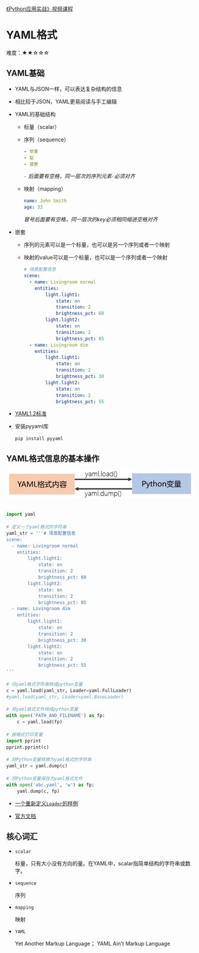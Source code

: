 [《Python应用实战》视频课程](https://study.163.com/course/courseMain.htm?courseId=1209533804&share=2&shareId=400000000624093)

# YAML格式

难度：★★☆☆☆

## YAML基础

- YAML与JSON一样，可以表达复杂结构的信息
- 相比较于JSON，YAML更易阅读与手工编辑
- YAML的基础结构
    + 标量（scalar）
    + 序列（sequence）

        ```yaml
        - 苹果
        - 梨
        - 菠萝
        ```

        *`-` 后面要有空格，同一层次的序列元素`-`必须对齐*

    + 映射（mapping）

        ```yaml
        name: John Smith
        age: 33
        ```

        *冒号后面要有空格，同一层次的key必须相同缩进空格对齐*

- 嵌套
    + 序列的元素可以是一个标量，也可以是另一个序列或者一个映射
    + 映射的value可以是一个标量，也可以是一个序列或者一个映射

        ```yaml
        # 场景配置信息
        scene:
          - name: Livingroom normal
            entities:
                light.light1:
                    state: on
                    transition: 2
                    brightness_pct: 60
                light.light2:
                    state: on
                    transition: 2
                    brightness_pct: 85
          - name: Livingroom dim
            entities:
                light.light1:
                    state: on
                    transition: 2
                    brightness_pct: 30
                light.light2:
                    state: on
                    transition: 2
                    brightness_pct: 55
        ```

- [YAML1.2标准](https://yaml.org/spec/1.2/spec.html)

- 安装pyyaml库

  `pip install pyyaml`

## YAML格式信息的基本操作

  ![YAML](images/yaml.JPG)

  ```python

  import yaml
  
  # 定义一个yaml格式的字符串
  yaml_str = '''# 场景配置信息
  scene:
    - name: Livingroom normal
      entities:
          light.light1:
              state: on
              transition: 2
              brightness_pct: 60
          light.light2:
              state: on
              transition: 2
              brightness_pct: 85
    - name: Livingroom dim
      entities:
          light.light1:
              state: on
              transition: 2
              brightness_pct: 30
          light.light2:
              state: on
              transition: 2
              brightness_pct: 55
  '''
  
  # 将yaml格式字符串转成python变量
  c = yaml.load(yaml_str, Loader=yaml.FullLoader)
  #yaml.load(yaml_str, Loader=yaml.BaseLoader)
  
  # 将yaml格式文件转成python变量
  with open('PATH_AND_FILENAME') as fp:
      c = yaml.load(fp)
  
  # 按格式打印变量
  import pprint
  pprint.pprint(c)
  
  # 将Python变量转换为yaml格式的字符串
  yaml_str = yaml.dump(c)
  
  # 将Python变量保存为yaml格式文件
  with open('abc.yaml', 'w') as fp:
      yaml.dump(c, fp)
  
  ```

- [一个重新定义`Loader`的样例](https://github.com/home-assistant/home-assistant/blob/dev/homeassistant/util/yaml/loader.py#L62)

- [官方文档](https://pyyaml.org/wiki/PyYAMLDocumentation)


## 核心词汇

- `scalar`

  标量，只有大小没有方向的量。在YAML中，scalar指简单结构的字符串或数字。

- `sequence`

  序列

- `mapping`

  映射

- `YAML`

  Yet Another Markup Language； YAML Ain't Markup Language
